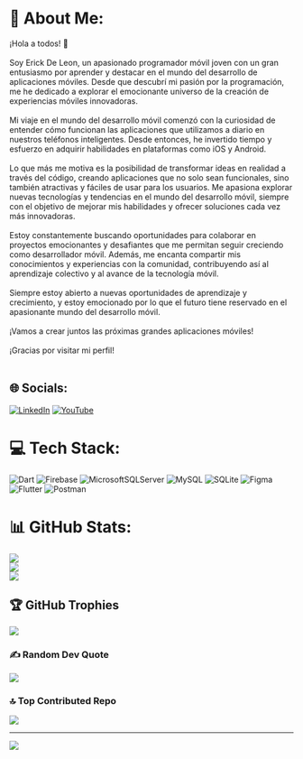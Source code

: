 # 💫 About Me:
¡Hola a todos! 👋<br><br>Soy Erick De Leon, un apasionado programador móvil joven con un gran entusiasmo por aprender y destacar en el mundo del desarrollo de aplicaciones móviles. Desde que descubrí mi pasión por la programación, me he dedicado a explorar el emocionante universo de la creación de experiencias móviles innovadoras.<br><br>Mi viaje en el mundo del desarrollo móvil comenzó con la curiosidad de entender cómo funcionan las aplicaciones que utilizamos a diario en nuestros teléfonos inteligentes. Desde entonces, he invertido tiempo y esfuerzo en adquirir habilidades en plataformas como iOS y Android.<br><br>Lo que más me motiva es la posibilidad de transformar ideas en realidad a través del código, creando aplicaciones que no solo sean funcionales, sino también atractivas y fáciles de usar para los usuarios. Me apasiona explorar nuevas tecnologías y tendencias en el mundo del desarrollo móvil, siempre con el objetivo de mejorar mis habilidades y ofrecer soluciones cada vez más innovadoras.<br><br>Estoy constantemente buscando oportunidades para colaborar en proyectos emocionantes y desafiantes que me permitan seguir creciendo como desarrollador móvil. Además, me encanta compartir mis conocimientos y experiencias con la comunidad, contribuyendo así al aprendizaje colectivo y al avance de la tecnología móvil.<br><br>Siempre estoy abierto a nuevas oportunidades de aprendizaje y crecimiento, y estoy emocionado por lo que el futuro tiene reservado en el apasionante mundo del desarrollo móvil.<br><br>¡Vamos a crear juntos las próximas grandes aplicaciones móviles!<br><br>¡Gracias por visitar mi perfil!<br><br>


## 🌐 Socials:
[![LinkedIn](https://img.shields.io/badge/LinkedIn-%230077B5.svg?logo=linkedin&logoColor=white)](https://linkedin.com/in/www.linkedin.com/in/erick-de-leon-98549a188) [![YouTube](https://img.shields.io/badge/YouTube-%23FF0000.svg?logo=YouTube&logoColor=white)](https://youtube.com/@https://www.youtube.com/channel/UCcWzOg9CdAHuoLjdyIbyW0A) 

# 💻 Tech Stack:
![Dart](https://img.shields.io/badge/dart-%230175C2.svg?style=for-the-badge&logo=dart&logoColor=white) ![Firebase](https://img.shields.io/badge/firebase-%23039BE5.svg?style=for-the-badge&logo=firebase) ![MicrosoftSQLServer](https://img.shields.io/badge/Microsoft%20SQL%20Server-CC2927?style=for-the-badge&logo=microsoft%20sql%20server&logoColor=white) ![MySQL](https://img.shields.io/badge/mysql-%2300000f.svg?style=for-the-badge&logo=mysql&logoColor=white) ![SQLite](https://img.shields.io/badge/sqlite-%2307405e.svg?style=for-the-badge&logo=sqlite&logoColor=white) ![Figma](https://img.shields.io/badge/figma-%23F24E1E.svg?style=for-the-badge&logo=figma&logoColor=white) ![Flutter](https://img.shields.io/badge/Flutter-%2302569B.svg?style=for-the-badge&logo=Flutter&logoColor=white) ![Postman](https://img.shields.io/badge/Postman-FF6C37?style=for-the-badge&logo=postman&logoColor=white)
# 📊 GitHub Stats:
![](https://github-readme-stats.vercel.app/api?username=lunaivi&theme=radical&hide_border=false&include_all_commits=false&count_private=false)<br/>
![](https://github-readme-streak-stats.herokuapp.com/?user=lunaivi&theme=radical&hide_border=false)<br/>
![](https://github-readme-stats.vercel.app/api/top-langs/?username=lunaivi&theme=radical&hide_border=false&include_all_commits=false&count_private=false&layout=compact)

## 🏆 GitHub Trophies
![](https://github-profile-trophy.vercel.app/?username=lunaivi&theme=radical&no-frame=false&no-bg=true&margin-w=4)

### ✍️ Random Dev Quote
![](https://quotes-github-readme.vercel.app/api?type=horizontal&theme=radical)

### 🔝 Top Contributed Repo
![](https://github-contributor-stats.vercel.app/api?username=lunaivi&limit=5&theme=dark&combine_all_yearly_contributions=true)

---
[![](https://visitcount.itsvg.in/api?id=lunaivi&icon=0&color=0)](https://visitcount.itsvg.in)

<!-- Proudly created with GPRM ( https://gprm.itsvg.in ) -->
